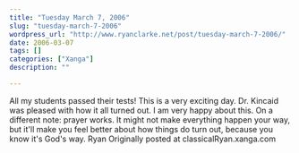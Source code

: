 ```yaml
---
title: "Tuesday March 7, 2006"
slug: "tuesday-march-7-2006"
wordpress_url: "http://www.ryanclarke.net/post/tuesday-march-7-2006/"
date: 2006-03-07
tags: []
categories: ["Xanga"]
description: ""

---
```


All my students passed their tests! This is a very exciting day. Dr. Kincaid was pleased with how it all turned out. I am very happy about this.
On a different note: prayer works. It might not make everything happen your way, but it'll make you feel better about how things do turn out, because you know it's God's way.
Ryan
Originally posted at classicalRyan.xanga.com

